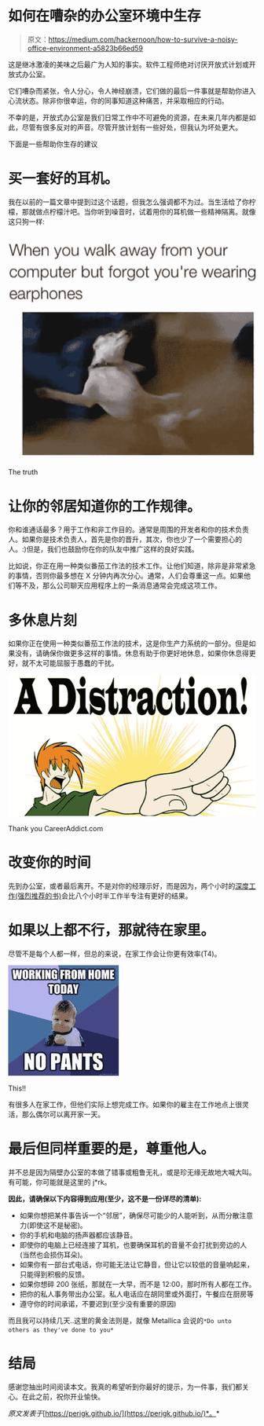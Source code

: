 # 如何在嘈杂的办公室环境中生存

> 原文：<https://medium.com/hackernoon/how-to-survive-a-noisy-office-environment-a5823b66ed59>

这是继冰激凌的美味之后最广为人知的事实。软件工程师绝对讨厌开放式计划或开放式办公室。

它们嘈杂而紧张，令人分心，令人神经崩溃，它们做的最后一件事就是帮助你进入心流状态。除非你很幸运，你的同事知道这种痛苦，并采取相应的行动。

不幸的是，开放式办公室是我们日常工作中不可避免的资源，在未来几年内都是如此，尽管有很多反对的声音。尽管开放计划有一些好处，但我认为坏处更大。

下面是一些帮助你生存的建议

# 买一套好的耳机。

我在以前的一篇文章中提到过这个话题，但我怎么强调都不为过。当生活给了你柠檬，那就做点柠檬汁吧。当你听到噪音时，试着用你的耳机做一些精神隔离。就像这只狗一样:

![](img/df2ffe963b9a8b9bbabeadbca8aedf17.png)

The truth

# 让你的邻居知道你的工作规律。

你和谁通话最多？用于工作和非工作目的。通常是周围的开发者和你的技术负责人。如果你是技术负责人，首先是你的晋升，其次，你也少了一个需要担心的人。:)但是，我们也鼓励你在你的队友中推广这样的良好实践。

比如说，你正在用一种类似番茄工作法的技术工作。让他们知道，除非是非常紧急的事情，否则你最多想在 X 分钟内再次分心。通常，人们会尊重这一点。如果他们等不及，那么公司聊天应用程序上的一条消息通常会完成这项工作。

# 多休息片刻

如果你正在使用一种类似番茄工作法的技术，这是你生产力系统的一部分。但是如果没有，请确保你做更多这样的事情。休息有助于你更好地休息，如果你休息得更好，就不太可能屈服于愚蠢的干扰。

![](img/650cad64715f8c2a02ee1a2cd3594bf3.png)

Thank you CareerAddict.com

# 改变你的时间

先到办公室，或者最后离开。不是对你的经理示好，而是因为，两个小时的[深度工作(强烈推荐的书)](https://amzn.to/2yC7eT8)会比八个小时半工作半专注有更好的结果。

# 如果以上都不行，那就待在家里。

尽管不是每个人都一样，但总的来说，在家工作会让你更有效率(T4)。

![](img/fd756569e9205c4a6f2996905c676889.png)

This!!

有很多人在家工作，但他们实际上想完成工作。如果你的雇主在工作地点上很灵活，那么偶尔可以离开家一天。

# 最后但同样重要的是，尊重他人。

并不总是因为隔壁办公室的本做了错事或粗鲁无礼，或是珍无缘无故地大喊大叫。有可能，你可能就是这里的 j*rk。

**因此，请确保以下内容得到应用(至少，这不是一份详尽的清单):**

*   如果你想把某件事告诉一个“邻居”，确保尽可能少的人能听到，从而分散注意力(即使这不是秘密)。
*   你的手机和电脑的扬声器都应该静音。
*   即使你的电脑上已经连接了耳机，也要确保耳机的音量不会打扰到旁边的人(当然也会损伤耳朵)。
*   如果你有一部台式电话，你可能无法让它静音，但让它以较低的音量响起来，只能得到积极的反馈。
*   如果你想碎 200 张纸，那就在一大早，而不是 12:00，那时所有人都在工作。
*   把你的私人事务带出办公室。私人电话应在胡同里或外面打，午餐应在厨房等
*   遵守你的时间承诺，不要迟到(至少没有重要的原因)

而且我可以持续几天..这里的黄金法则是，就像 Metallica 会说的`*Do unto others as they've done to you*`

# 结局

感谢您抽出时间阅读本文。我真的希望听到你最好的提示，为一件事，我们都关心。在此之前，祝你开业愉快。

*原文发表于*[https://perigk.github.io/](https://perigk.github.io/)*。*